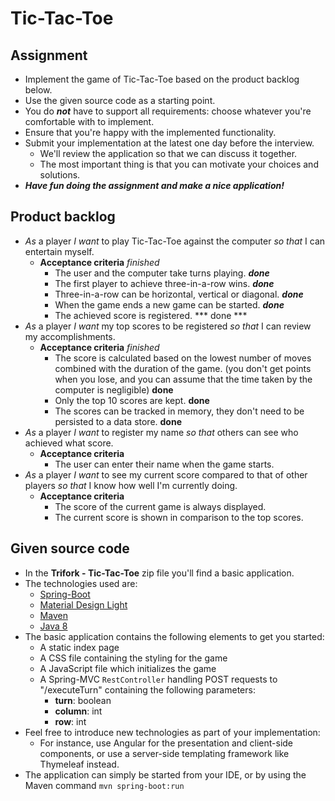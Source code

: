 # Tic-Tac-Toe

## Assignment
* Implement the game of Tic-Tac-Toe based on the product backlog below.
* Use the given source code as a starting point.
* You do ***not*** have to support all requirements: choose whatever you're comfortable with to implement.
* Ensure that you're happy with the implemented functionality.
* Submit your implementation at the latest one day before the interview.
  * We'll review the application so that we can discuss it together.
  * The most important thing is that you can motivate your choices and solutions.
* ***Have fun doing the assignment and make a nice application!***  

## Product backlog
* *As* a player *I want* to play Tic-Tac-Toe against the computer *so that* I can entertain myself.
  * **Acceptance criteria** *finished*
    * The user and the computer take turns playing. ***done***
    * The first player to achieve three-in-a-row wins. ***done***
    * Three-in-a-row can be horizontal, vertical or diagonal. ***done***
    * When the game ends a new game can be started. ***done***
    * The achieved score is registered.  *** done ***
* *As* a player *I want* my top scores to be registered *so that* I can review my accomplishments.   
  * **Acceptance criteria** *finished*
    * The score is calculated based on the lowest number of moves combined with the duration of the game.
      (you don't get points when you lose, and you can assume that the time taken by the computer is negligible) **done**
    * Only the top 10 scores are kept. **done**
    * The scores can be tracked in memory, they don't need to be persisted to a data store. **done**
* *As* a player *I want* to register my name *so that* others can see who achieved what score.
  * **Acceptance criteria**
    * The user can enter their name when the game starts.
* *As* a player *I want* to see my current score compared to that of other players *so that* I know how well I'm currently doing.
  * **Acceptance criteria**
    * The score of the current game is always displayed.
    * The current score is shown in comparison to the top scores.
  
## Given source code
* In the **Trifork - Tic-Tac-Toe** zip file you'll find a basic application.
* The technologies used are:
  * [Spring-Boot](http://projects.spring.io/spring-boot/)
  * [Material Design Light](http://www.getmdl.io/)
  * [Maven](https://maven.apache.org/)
  * [Java 8](http://www.oracle.com/technetwork/java/javase/overview/java8-2100321.html)
* The basic application contains the following elements to get you started:
  * A static index page
  * A CSS file containing the styling for the game
  * A JavaScript file which initializes the game
  * A Spring-MVC `RestController` handling POST requests to "/executeTurn" containing the following parameters:
    * **turn**: boolean
    * **column**: int
    * **row**: int
* Feel free to introduce new technologies as part of your implementation:
  * For instance, use Angular for the presentation and client-side components, 
    or use a server-side templating framework like Thymeleaf instead.
* The application can simply be started from your IDE, or by using the Maven command ```mvn spring-boot:run``` 